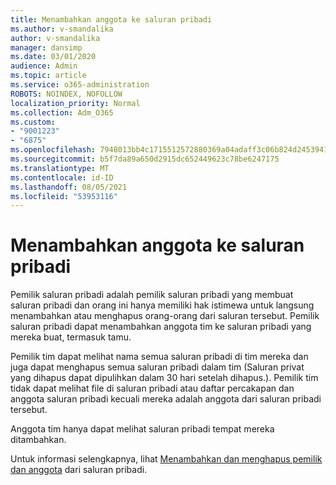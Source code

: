 ```yaml
---
title: Menambahkan anggota ke saluran pribadi
ms.author: v-smandalika
author: v-smandalika
manager: dansimp
ms.date: 03/01/2020
audience: Admin
ms.topic: article
ms.service: o365-administration
ROBOTS: NOINDEX, NOFOLLOW
localization_priority: Normal
ms.collection: Adm_O365
ms.custom:
- "9001223"
- "6875"
ms.openlocfilehash: 7948013bb4c1715512572880369a04adaff3c06b824d245394139380abc65378
ms.sourcegitcommit: b5f7da89a650d2915dc652449623c78be6247175
ms.translationtype: MT
ms.contentlocale: id-ID
ms.lasthandoff: 08/05/2021
ms.locfileid: "53953116"
---
```

# <a name="adding-members-to-private-channels"></a>Menambahkan anggota ke saluran pribadi

Pemilik saluran pribadi adalah pemilik saluran pribadi yang membuat saluran pribadi dan orang ini hanya memiliki hak istimewa untuk langsung menambahkan atau menghapus orang-orang dari saluran tersebut. Pemilik saluran pribadi dapat menambahkan anggota tim ke saluran pribadi yang mereka buat, termasuk tamu.

Pemilik tim dapat melihat nama semua saluran pribadi di tim mereka dan juga dapat menghapus semua saluran pribadi dalam tim (Saluran privat yang dihapus dapat dipulihkan dalam 30 hari setelah dihapus.). Pemilik tim tidak dapat melihat file di saluran pribadi atau daftar percakapan dan anggota saluran pribadi kecuali mereka adalah anggota dari saluran pribadi tersebut.

Anggota tim hanya dapat melihat saluran pribadi tempat mereka ditambahkan.

Untuk informasi selengkapnya, lihat [Menambahkan dan menghapus pemilik dan anggota](https://docs.microsoft.com/MicrosoftTeams/private-channels#adding-and-removing-owners-and-members) dari saluran pribadi.
